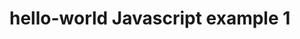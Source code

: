# hello-world Javascript example 1
<script>

function hello2 ( ) {
  
    alert ("hello another JS function")
    
}


</script>
